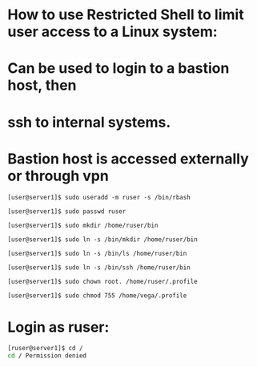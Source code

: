 # How to use Restricted Shell to limit user access to a Linux system:
# Can be used to login to a bastion host, then 
# ssh to internal systems.
# Bastion host is accessed externally or through vpn

`[user@server1]$ sudo useradd -m ruser -s /bin/rbash`

`[user@server1]$ sudo passwd ruser`

`[user@server1]$ sudo mkdir /home/ruser/bin`

`[user@server1]$ sudo ln -s /bin/mkdir /home/ruser/bin`

`[user@server1]$ sudo ln -s /bin/ls /home/ruser/bin`

`[user@server1]$ sudo ln -s /bin/ssh /home/ruser/bin`

`[user@server1]$ sudo chown root. /home/ruser/.profile`

`[user@server1]$ sudo chmod 755 /home/vega/.profile`

# Login as ruser:

```sh
[ruser@server1]$ cd /
cd / Permission denied
```
